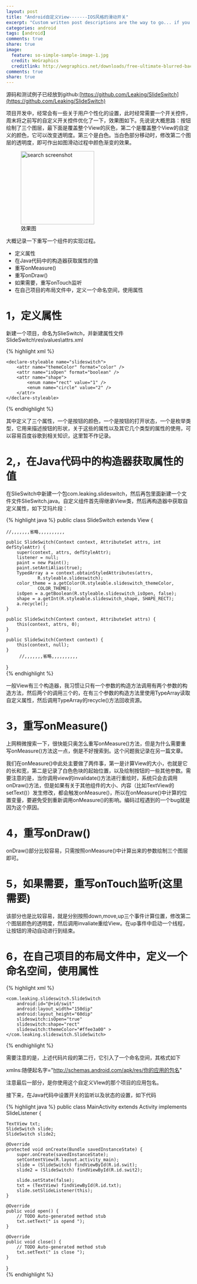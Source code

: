 ```yaml
---
layout: post
title: "Android自定义View-------IOS风格的滑动开关"
excerpt: "Custom written post descriptions are the way to go... if you're not lazy."
categories: android
tags: [android]
comments: true
share: true
image:
  feature: so-simple-sample-image-1.jpg
  credit: WeGraphics
  creditlink: http://wegraphics.net/downloads/free-ultimate-blurred-background-pack/
comments: true
share: true
---
```


源码和测试例子已经放到github:[https://github.com/Leaking/SlideSwitch](https://github.com/Leaking/SlideSwitch)

项目开发中，经常会有一些关于用户个性化的设置，此时经常需要一个开关控件，周末将之前写的自定义开关控件优化了一下，效果图如下。先说说大概思路：按钮绘制了三个图层，最下面是覆盖整个View的灰色，第二个是覆盖整个View的自定义的颜色，它可以改变透明度。第三个是白色。当白色部分移动时，修改第二个图层的透明度，即可作出如图滑动过程中颜色渐变的效果。

<figure>
  <img src="{{ site.url }}/images/slideswitch.gif" alt="search screenshot" width="200" height="200">
  <figcaption>效果图</figcaption>
</figure>

大概记录一下重写一个组件的实现过程。

+ 定义属性
+ 在Java代码中的构造器获取属性的值
+ 重写onMeasure()
+ 重写onDraw()
+ 如果需要，重写onTouch监听
+ 在自己项目的布局文件中，定义一个命名空间，使用属性

# 1，定义属性

新建一个项目，命名为SlieSwitch，并新建属性文件SlideSwitch\res\values\attrs.xml

{% highlight xml %}
<?xml version="1.0" encoding="utf-8"?>  
<resources>  
  
    <declare-styleable name="slideswitch">  
        <attr name="themeColor" format="color" />  
        <attr name="isOpen" format="boolean" />  
        <attr name="shape">  
            <enum name="rect" value="1" />  
            <enum name="circle" value="2" />  
        </attr>  
    </declare-styleable>  
  
</resources>  
{% endhighlight %}

其中定义了三个属性，一个是按钮的颜色，一个是按钮的打开状态，一个是枚举类型，它用来描述按钮的形状，关于这些的属性以及其它几个类型的属性的使用，可以容易百度谷歌到相关知识，这里暂不作记录。


# 2,，在Java代码中的构造器获取属性的值

在SlieSwitch中新建一个包com.leaking.slideswitch，然后再包里面新建一个文件文件SlieSwitch.java。自定义组件首先得继承View类，然后再构造器中获取自定义属性，如下艾玛片段：

{% highlight java %}
public class SlideSwitch extends View {  
  
    //,,,,,,,省略,,,,,,,,,,  
      
    public SlideSwitch(Context context, AttributeSet attrs, int defStyleAttr) {  
        super(context, attrs, defStyleAttr);  
        listener = null;  
        paint = new Paint();  
        paint.setAntiAlias(true);  
        TypedArray a = context.obtainStyledAttributes(attrs,  
                R.styleable.slideswitch);  
        color_theme = a.getColor(R.styleable.slideswitch_themeColor,  
                COLOR_THEME);  
        isOpen = a.getBoolean(R.styleable.slideswitch_isOpen, false);  
        shape = a.getInt(R.styleable.slideswitch_shape, SHAPE_RECT);  
        a.recycle();  
    }  
  
    public SlideSwitch(Context context, AttributeSet attrs) {  
        this(context, attrs, 0);  
    }  
  
    public SlideSwitch(Context context) {  
        this(context, null);  
    }  
         //,,,,,,,省略,,,,,,,,,,  
}  
{% endhighlight %}

一般View有三个构造器，我习惯让只有一个参数的构造方法调用有两个参数的构造方法，然后两个的调用三个的，在有三个参数的构造方法里使用TypeArray读取自定义属性，然后调用TypeArray的recycle()方法回收资源。

# 3，重写onMeasure()

上网稍微搜索一下，很快能只奥怎么重写onMeasure()方法，但是为什么需要重写onMeasure()方法这一点，倒是不好搜索到。这个问题我记录在另一篇文章。

我们在onMeasure()中此处主要做了两件事，第一是计算View的大小，也就是它的长和宽，第二是记录了白色色块的起始位置，以及绘制按钮的一些其他参数。需要注意的是，当你调用view的invalidate()方法进行重绘时，系统只会去调用onDraw()方法，但是如果有关于其他组件的大小、内容（比如TextView的setText()）发生修改，都会触发onMeasure()，所以在onMeasure()中计算的位置变量，要避免受到重新调用onMeasure()的影响。编码过程遇到的一个bug就是因为这个原因。

# 4，重写onDraw()

onDraw()部分比较容易，只需按照onMeasure()中计算出来的参数绘制三个图层即可。

# 5，如果需要，重写onTouch监听(这里需要)

该部分也是比较容易，就是分别按照down,move,up三个事件计算位置，修改第二个图层颜色的透明度，然后调用invaliate重绘View。在up事件中启动一个线程，让按钮的滑动自动进行到结束。

# 6，在自己项目的布局文件中，定义一个命名空间，使用属性

{% highlight xml %}
<LinearLayout xmlns:android="http://schemas.android.com/apk/res/android"  
    xmlns:tools="http://schemas.android.com/tools"  
    xmlns:slideswitch="http://schemas.android.com/apk/res/com.example.testlibs"  
    android:layout_width="match_parent"  
    android:layout_height="match_parent"  
    android:background="#ffffffff"  
    android:gravity="center_horizontal"  
    android:orientation="vertical"  
    android:padding="10dip"  
    tools:context="com.example.testlibs.MainActivity" >  
  
    <com.leaking.slideswitch.SlideSwitch  
        android:id="@+id/swit"  
        android:layout_width="150dip"  
        android:layout_height="60dip"  
        slideswitch:isOpen="true"  
        slideswitch:shape="rect"  
        slideswitch:themeColor="#ffee3a00" >  
    </com.leaking.slideswitch.SlideSwitch>  
  
</LinearLayout>  
{% endhighlight %}

需要注意的是，上述代码片段的第二行，它引入了一个命名空间，其格式如下

xmlns:随便起名字="http://schemas.android.com/apk/res/你的应用的包名"  

注意最后一部分，是你使用这个自定义VIew的那个项目的应用包名。

接下来，在Java代码中设置开关的监听以及状态的设置，如下代码

{% highlight java %}
public class MainActivity extends Activity implements SlideListener {  
  
    TextView txt;  
    SlideSwitch slide;  
    SlideSwitch slide2;  
  
    @Override  
    protected void onCreate(Bundle savedInstanceState) {  
        super.onCreate(savedInstanceState);  
        setContentView(R.layout.activity_main);  
        slide = (SlideSwitch) findViewById(R.id.swit);  
        slide2 = (SlideSwitch) findViewById(R.id.swit2);  
  
        slide.setState(false);  
        txt = (TextView) findViewById(R.id.txt);  
        slide.setSlideListener(this);  
    }  
  
    @Override  
    public void open() {  
        // TODO Auto-generated method stub  
        txt.setText(" is opend ");  
    }  
  
    @Override  
    public void close() {  
        // TODO Auto-generated method stub  
        txt.setText(" is close ");  
    }  
}  
{% endhighlight %}

